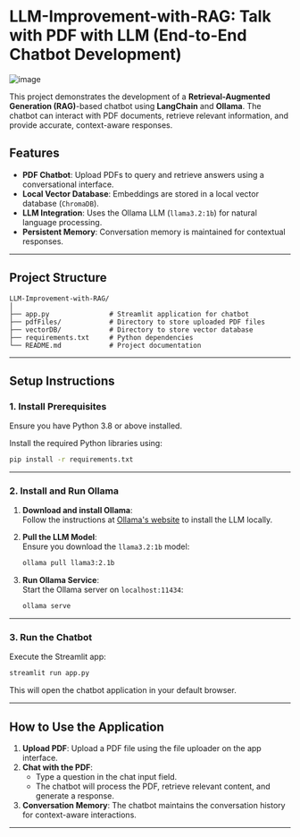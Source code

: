 
# LLM-Improvement-with-RAG: Talk with PDF with LLM (End-to-End Chatbot Development)
![image](https://github.com/user-attachments/assets/7605ae22-8f47-40fd-b308-142217f89f49)

This project demonstrates the development of a **Retrieval-Augmented Generation (RAG)**-based chatbot using **LangChain** and **Ollama**. The chatbot can interact with PDF documents, retrieve relevant information, and provide accurate, context-aware responses.

## Features

- **PDF Chatbot**: Upload PDFs to query and retrieve answers using a conversational interface.
- **Local Vector Database**: Embeddings are stored in a local vector database (`ChromaDB`).
- **LLM Integration**: Uses the Ollama LLM (`llama3.2:1b`) for natural language processing.
- **Persistent Memory**: Conversation memory is maintained for contextual responses.

---

## Project Structure

```plaintext
LLM-Improvement-with-RAG/
│
├── app.py               # Streamlit application for chatbot
├── pdfFiles/            # Directory to store uploaded PDF files
├── vectorDB/            # Directory to store vector database
├── requirements.txt     # Python dependencies
└── README.md            # Project documentation
```

---

## Setup Instructions

### 1. **Install Prerequisites**

Ensure you have Python 3.8 or above installed.

Install the required Python libraries using:

```bash
pip install -r requirements.txt
```

---

### 2. **Install and Run Ollama**

1. **Download and install Ollama**:  
   Follow the instructions at [Ollama's website](https://ollama.ai) to install the LLM locally.

2. **Pull the LLM Model**:  
   Ensure you download the `llama3.2:1b` model:

   ```bash
   ollama pull llama3:2.1b
   ```

3. **Run Ollama Service**:  
   Start the Ollama server on `localhost:11434`:

   ```bash
   ollama serve
   ```

---

### 3. **Run the Chatbot**

Execute the Streamlit app:

```bash
streamlit run app.py
```

This will open the chatbot application in your default browser.

---

## How to Use the Application

1. **Upload PDF**: Upload a PDF file using the file uploader on the app interface.
2. **Chat with the PDF**:
   - Type a question in the chat input field.
   - The chatbot will process the PDF, retrieve relevant content, and generate a response.
3. **Conversation Memory**: The chatbot maintains the conversation history for context-aware interactions.

---
